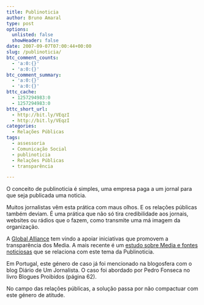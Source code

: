 ```yaml
---
title: Publinoticia
author: Bruno Amaral
type: post
options:
  unlisted: false
  showHeader: false
date: 2007-09-07T07:00:44+00:00
slug: /publinoticia/
btc_comment_counts:
  - 'a:0:{}'
  - 'a:0:{}'
btc_comment_summary:
  - 'a:0:{}'
  - 'a:0:{}'
bttc_cache:
  - 1257294983:0
  - 1257294983:0
bttc_short_url:
  - http://bit.ly/VEqzI
  - http://bit.ly/VEqzI
categories:
  - Relações Públicas
tags:
  - assessoria
  - Comunicação Social
  - publinoticia
  - Relações Públicas
  - transparência

---
```

O conceito de publinoticia é simples, uma empresa paga a um jornal para que seja publicada uma noticia.

Muitos jornalistas vêm esta prática com maus olhos. E os relações públicas também deviam. É uma prática que não só tira credibilidade aos jornais, websites ou rádios que o fazem, como transmite uma má imagem da organização.

A [Global Alliance][1] tem vindo a apoiar iniciativas que promovem a transparência dos Media. A mais recente é um [estudo sobre Media e fontes noticiosas][2] que se relaciona com este tema da Publinoticia.

Em Portugal, este género de caso já foi mencionado na blogosfera com o blog Diário de Um Jornalista. O caso foi abordado por Pedro Fonseca no livro Blogues Proibidos (página 62).

No campo das relações públicas, a solução passa por não compactuar com este género de atitude.

 [1]: http://www.globalpr.org/
 [2]: http://www.surveymonkey.com/s.aspx?sm=_2bQbGrm_2bHMlx2SU_2bhOvrIdw_3d_3d